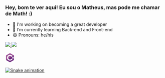 ### Hey, bom te ver aqui! Eu sou o Matheus, mas pode me chamar de Math! :)

- 🔭 I'm working on becoming a great developer
- 🌱 I’m currently learning Back-end and Front-end
- 😄 Pronouns: he/his

<div>
  <a href="https://github/MatheusPires20">
    <img height="150em" src="https://github-readme-stats.vercel.app/api?username=MatheusPires20&show_icons=true&theme=dracula&include_all_commits=true&count_private=true"/>
    <img height="140em" src="https://github-readme-stats.vercel.app/api/top-langs/?username=MatheusPires20&layout=compact&langs_count=7&theme=dracula"/>
</div>
  <div style="display: inline_block"><br>
    <img align"center" alt="Math-Csharp" height="30" widht="40" src="https://raw.githubusercontent.com/devicons/devicon/master/icons/csharp/csharp-original.svg">
    
  </div>
  
  ![Snake animation](https://github.com/MatheusPires20/MatheusPires20/blob/output/github-contribution-grid-snake.svg)
